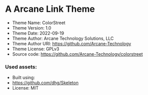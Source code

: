 # A Arcane Link Theme

                                                                                                                                                                         
*	Theme Name: ColorStreet
*	Theme Version: 1.0
*	Theme Date: 2022-09-19
*	Theme Author: Arcane Technology Solutions, LLC
*	Theme Author URI: https://github.com/Arcane-Technology
*	Theme License: GPLv3
*	Source code: https://github.com/Arcane-Technology/colorstreet


### Used assets:
* Built using:
* https://github.com/dhg/Skeleton
* License: MIT

